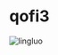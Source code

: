 # qofi3
![lingluo](https://user-images.githubusercontent.com/57857764/130326935-c6217914-1a7f-4db0-be2f-4401bb649b97.jpg)
